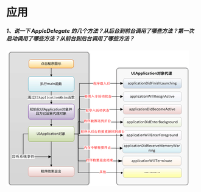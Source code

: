 # 应用

##### 1、说一下 AppleDelegate 的几个方法？从后台到前台调用了哪些方法？第一次启动调用了哪些方法？从前台到后台调用了哪些方法？

![](/assets/appledelegate.png)



